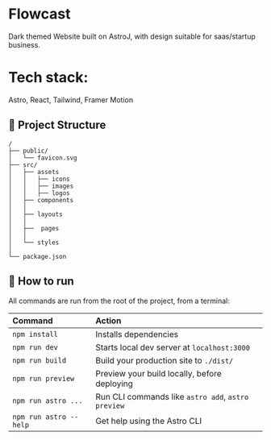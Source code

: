 # Flowcast

Dark themed Website built on AstroJ, with design suitable for saas/startup business.

# Tech stack:

Astro, React, Tailwind, Framer Motion

## 🚀 Project Structure

```
/
├── public/
│   └── favicon.svg
├── src/
│   ├── assets
│   │   ├── icons
│   │   ├── images
│   │   ├── logos
│   ├── components
│   │
│   ├── layouts
│   │
│   ├──  pages
│   │
│   └── styles
│
└── package.json

```

## 🧞 How to run

All commands are run from the root of the project, from a terminal:

| Command                | Action                                             |
| :--------------------- | :------------------------------------------------- |
| `npm install`          | Installs dependencies                              |
| `npm run dev`          | Starts local dev server at `localhost:3000`        |
| `npm run build`        | Build your production site to `./dist/`            |
| `npm run preview`      | Preview your build locally, before deploying       |
| `npm run astro ...`    | Run CLI commands like `astro add`, `astro preview` |
| `npm run astro --help` | Get help using the Astro CLI                       |
